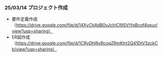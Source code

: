 ### 25/03/14 プロジェクト作成
* 要件定義作成　（https://drive.google.com/file/d/14XyChAdB0vJcIriCl9SViYpBcof4opur/view?usp=sharing）
* ER図作成　（https://drive.google.com/file/d/1CRyDhl6yRcoqZRmKtrt2Q41DtV3zckCb/view?usp=sharing）
